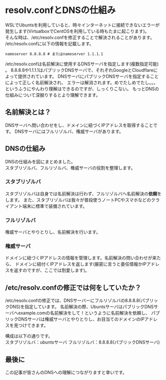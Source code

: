 # resolv.confとDNSの仕組み

WSLでUbuntsを利用していると、時々インターネットに接続できないエラーが発生します(VirtualboxでCentOSを利用している時もたまに起こります)。  
そんな時は、/etc/resolv.confを修正することで解決されることがあります。
/etc/resolv.confに以下の情報を記載します。  
```
nameserver 8.8.8.8 # またはnameserver 1.1.1.1
```
/etc/resolv.confは名前解決に使用するDNSサーバを指定します(複数指定可能) 。
8.8.8.8や1.1.1.1はパブリックDNSサーバで、それぞれGoogleとCloudflareによって提供されています。
DNSサーバにパブリックDNSサーバを指定することによって正しく名前解決され、
エラーは解消されます。めでたしめでたし。。。
というふうにやんわり理解はできるのですが、しっくりこない。
もっとDNSの仕組みについて深掘りするとより理解できます。

## 名前解決とは？
DNSサーバへ問い合わせをし、ドメインに紐づくIPアドレスを取得することです。
DNSサーバにはフルリゾルバ、権威サーバがあります。

## DNSの仕組み
DNSの仕組みを図にまとめました。
<br>
スタブリゾルバ、フルリゾルバ、権威サーバの役割を整理します。
### スタブリゾルバ
スタブリゾルバは自身では名前解決は行わず、フルリゾルバへ名前解決の**依頼**をします。
また、スタブリゾルバは我々が普段使うノートPCやスマホなどのクライアント端末に標準で装備されています。
### フルリゾルバ
権威サーバとやりとりし、名前解決を行います。

### 権威サーバ
ドメインに紐づくIPアドレスの情報を管理します。名前解決の問い合わせが来たら、
ドメインに紐付くIPアドレスを返します(厳密に言うと委任情報かIPアドレスを返すのですが、ここでは割愛します)。

## /etc/resolv.confの修正では何をしていたか？
/etc/resolv.confの修正では、DNSサーバーにフルリゾルバの8.8.8.8(パブリックDNS)を指定しています。
名前解決の際、UbuntsサーバはパブリックDNSサーバへexample.comの名前解決をして！というように名前解決を依頼し、
パブリックDNSサーバは権威サーバとやりとりし、お目当てのドメインのIPアドレスを見つけてきます。

構成は以下の通りです。  
スタブリゾルバ：ubuntsサーバ
フルリゾルバ：8.8.8.8(パブリックDNSサーバ)

## 最後に
この記事が皆さんのDNSへの理解につながりますと幸いです。
